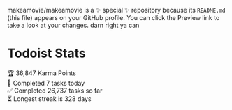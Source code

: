 makeamovie/makeamovie is a ✨ special ✨ repository because its `README.md` (this file) appears on your GitHub profile.
You can click the Preview link to take a look at your changes. darn right ya can

# Todoist Stats

<!-- TODO-IST:START -->
🏆  36,847 Karma Points           
🌸  Completed 7 tasks today           
✅  Completed 26,737 tasks so far           
⏳  Longest streak is 328 days
<!-- TODO-IST:END -->